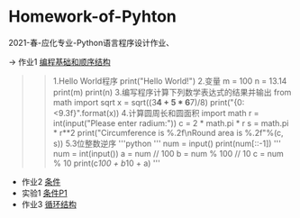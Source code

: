 # Homework-of-Pyhton 
2021-春-应化专业-Python语言程序设计作业、

-> 作业1 [编程基础和顺序结构](https://github.com/Xsjerry/Homework-of-Python/tree/main/homework1)
>> 1.Hello World程序
    print("Hello World!")
>> 2.变量
    m = 100
    n = 13.14
    print(m)
    print(n)
>> 3.编写程序计算下列数学表达式的结果并输出
    from math import sqrt
    x = sqrt((3**4 + 5 * 6**7)/8)
    print("{0:<9.3f}".format(x))
>> 4.计算圆周长和圆面积
    import math
    r = int(input("Please enter radium:"))
    c = 2 * math.pi * r
    s = math.pi * r**2
    print("Circumference is %.2f\nRound area is %.2f"%(c, s))
>> 5.3位整数逆序
'''python
'''   num = input()
      print(num[::-1]) 
'''
num = int(input())
a = num // 100
b = num % 100 // 10
c = num % 10
print(c*100 + b*10 + a)
'''
    
- 作业2 [条件](https://github.com/Xsjerry/Homework-of-Python/tree/main/homework2)
- 实验1 [条件P1](https://github.com/Xsjerry/Homework-of-Python/tree/main/experiment1)
- 作业3 [循环结构](https://github.com/Xsjerry/Homework-of-Python/tree/main/homewrok3)


